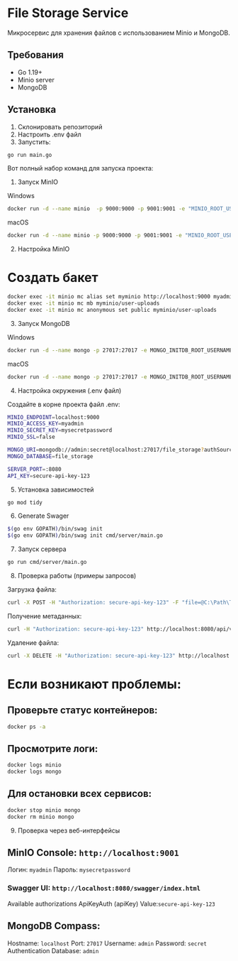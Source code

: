 # File Storage Service

Микросервис для хранения файлов с использованием Minio и MongoDB.

## Требования

-   Go 1.19+
-   Minio server
-   MongoDB

## Установка

1. Склонировать репозиторий
2. Настроить .env файл
3. Запустить:

```bash
go run main.go
```

Вот полный набор команд для запуска проекта:

1. Запуск MinIO

Windows

```bash
docker run -d --name minio  -p 9000:9000 -p 9001:9001 -e "MINIO_ROOT_USER=myadmin"  -e "MINIO_ROOT_PASSWORD=mysecretpassword" -v C:\minio-data:/data minio/minio server /data --console-address ":9001"
```

macOS

```bash
docker run -d --name minio -p 9000:9000 -p 9001:9001 -e "MINIO_ROOT_USER=myadmin" -e "MINIO_ROOT_PASSWORD=mysecretpassword" -v ~/minio-data:/data minio/minio server /data --console-address ":9001"
```

2. Настройка MinIO

# Создать бакет

```bash
docker exec -it minio mc alias set myminio http://localhost:9000 myadmin mysecretpassword
docker exec -it minio mc mb myminio/user-uploads
docker exec -it minio mc anonymous set public myminio/user-uploads
```

3. Запуск MongoDB

Windows

```bash
docker run -d --name mongo -p 27017:27017 -e MONGO_INITDB_ROOT_USERNAME=admin -e MONGO_INITDB_ROOT_PASSWORD=secret -v C:\mongo-data:/data/db mongo:latest
```

macOS

```bash
docker run -d --name mongo -p 27017:27017 -e MONGO_INITDB_ROOT_USERNAME=admin -e MONGO_INITDB_ROOT_PASSWORD=secret -v ~/mongo-data:/data/db mongo:latest
```

4. Настройка окружения (.env файл)

Создайте в корне проекта файл .env:

```bash
MINIO_ENDPOINT=localhost:9000
MINIO_ACCESS_KEY=myadmin
MINIO_SECRET_KEY=mysecretpassword
MINIO_SSL=false

MONGO_URI=mongodb://admin:secret@localhost:27017/file_storage?authSource=admin
MONGO_DATABASE=file_storage

SERVER_PORT=:8080
API_KEY=secure-api-key-123
```

5. Установка зависимостей

```bash
go mod tidy
```

6. Generate Swager

```bash
$(go env GOPATH)/bin/swag init
$(go env GOPATH)/bin/swag init cmd/server/main.go
```

7. Запуск сервера

```bash
go run cmd/server/main.go
```

8. Проверка работы (примеры запросов)

Загрузка файла:

```bash
curl -X POST -H "Authorization: secure-api-key-123" -F "file=@C:\Path\To\File.jpg" http://localhost:8080/api/v1/upload
```

Получение метаданных:

```bash
curl -H "Authorization: secure-api-key-123" http://localhost:8080/api/v1/files/ваш-id-файла
```

Удаление файла:

```bash
curl -X DELETE -H "Authorization: secure-api-key-123" http://localhost:8080/api/v1/files/ваш-id-файла
```

# Если возникают проблемы:

## Проверьте статус контейнеров:

```bash
docker ps -a
```

## Просмотрите логи:

```bash
docker logs minio
docker logs mongo
```

## Для остановки всех сервисов:

```bash
docker stop minio mongo
docker rm minio mongo
```

9. Проверка через веб-интерфейсы

## MinIO Console: `http://localhost:9001`

Логин: `myadmin`
Пароль: `mysecretpassword`

### Swagger UI: `http://localhost:8080/swagger/index.html`

Available authorizations
ApiKeyAuth (apiKey)
Value:`secure-api-key-123`

## MongoDB Compass:

Hostname: `localhost`
Port: `27017`
Username: `admin`
Password: `secret`
Authentication Database: `admin`
